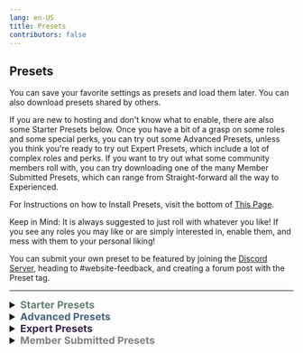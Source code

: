 ```yaml
---
lang: en-US
title: Presets
contributors: false
---
```


## Presets

You can save your favorite settings as presets and load them later. You can also download presets shared by others.

If you are new to hosting and don't know what to enable, there are also some Starter Presets below. Once you have a bit of a grasp on some roles and some special perks, you can try out some Advanced Presets, unless you think you're ready to try out Expert Presets, which include a lot of complex roles and perks. 
If you want to try out what some community members roll with, you can try downloading one of the many Member Submitted Presets, which can range from Straight-forward all the way to Experienced.

For Instructions on how to Install Presets, visit the bottom of [This Page](/Install.html).

Keep in Mind: It is always suggested to just roll with whatever you like! If you see any roles you may like or are simply interested in, enable them, and mess with them to your personal liking!

You can submit your own preset to be featured by joining the [Discord Server](https://discord.gg/ten), heading to #website-feedback, and creating a forum post with the Preset tag.

---

<font size=4em>
<details>
<summary><b><font color=#63806e>Starter Presets</font></b></summary>

In this section, you can find Starter Presets. These are great for new hosts/players that want to slowly learn about all that Town of Host: Enhanced has to offer, but are also amazing for TOHE Veterans that may want to take a breather from the chaos. These are all found on Preset Slot 1.<br><br>

<b>This is a Work in Progress!</b><br>
Important Notes: There are currently no Advanced Presets to choose from. You should not see this unless you are looking at my GitHub profile (NotPyro404) or Moe merged this too early. (I haven't even made a PR yet!)

<details>
<summary><b><font color=gray>Vanilla</font></b></summary>

<a href="/presets/StarterVanilla.json" download>Download this Preset</a><br>
Important Notes: This Preset is as simple as they come, well, besides just being default Impostors & Crewmates, but it's to get you familiar with the very base Mechanics. Roles Enabled below:<br>
Vanilla Roles for Impostors<br>
Vanilla Roles for Crewmates

> Provided by: NotPyro404
</details>
<details>
<summary><b><font color=gray>Vanilla+</font></b></summary>

<a href="/presets/StarterVanillaPlus.json" download>Download this Preset</a><br>
Important Notes: This Preset is the same as Vanilla, but instead to introduce you to Special Crewmate Abilities, & Neutrals. Roles Enabled below:<br>
Vanilla Roles for Impostors<br>
Vanilla Roles, Sheriff, & Mechanic for Crewmates<br>
Jester & Serial Killer for Neutrals.

> Provided by: NotPyro404
</details>

</details>
<details>
<summary><b><font color=#446280>Advanced Presets</font></b></summary>

In this section, you can find Advanced Presets. These are recommended for TOHE casuals that may want to try out hosting for themselves, or new hosts that have familiarized themselves with some <i>basic</i> TOHE mechanics. These are all found on Preset Slot 1.

<details>
<summary><b><font color=gray>Not Available</font></b></summary>

<b>This is a Work in Progress!</b><br>
Important Notes: There are currently no Advanced Presets to choose from. You should not see this unless you are looking at my GitHub profile (NotPyro404) or Moe merged this too early. (I haven't even made a PR yet!)

> Provided by: NotPyro404
</details>

</details>
<details>
<summary><b><font color=#37254a>Expert Presets</font></b></summary>

In this section, you can find Expert Presets. These are recommended for hosts that may want to try turning up the heat, or TOHE Veterans that want a bigger challenge. Some of these can get insane, & complex. These are all found on Preset Slot 1.

<details>
<summary><b><font color=gray>Not Available</font></b></summary>

<b>This is a Work in Progress!</b><br>
Important Notes: There are currently no Advanced Presets to choose from. You should not see this unless you are looking at my GitHub profile (NotPyro404) or Moe merged this too early. (I haven't even made a PR yet!)

> Provided by: NotPyro404
</details>

</details>
<details>
<summary><b><font color=gray>Member Submitted Presets</font></b></summary>

<details>
<summary><b><font color=gray>Marg's Regular Settings & Extreme Chaos Settings</font></b></summary>

<a href="/presets/CustomMargsPreset.json" download>Download this Preset</a><br>
Important Notes: Preset 1 is Marg's Regular Settings. Preset 2 is Marg's Extreme Chaos Settings.
Version: 2.0.0 Alpha 20

> Submitted by: Marg
</details>
<details>
<summary><b><font color=gray>Pyro's Circus</font></b></summary>

<a href="/presets/CustomPyrosPreset.json" download>Download this Preset</a><br>
Important Notes: Preset 1 is Pyro's Circus. This has every role enabled (Besides a few, which were either better as their addon versions, or just weren't wanted such as: Executioner, Most Vanilla Roles, so on.)
Version: 2.1.0 Alpha 3

> Submitted by: NotPyro404
</details>

</details>
</font>